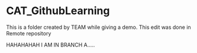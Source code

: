 # CAT_GithubLearning
 
This is a folder created by TEAM while giving a demo.
This edit was done in Remote repository


HAHAHAHAH I AM IN BRANCH A.....